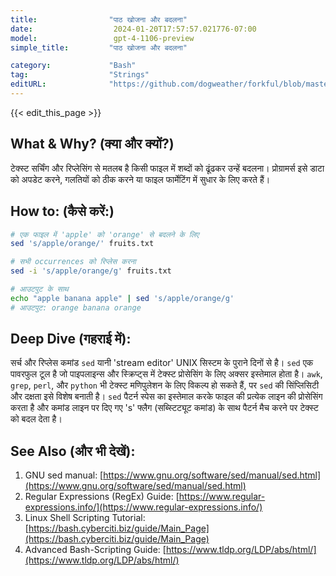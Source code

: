 ```yaml
---
title:                "पाठ खोजना और बदलना"
date:                  2024-01-20T17:57:57.021776-07:00
model:                 gpt-4-1106-preview
simple_title:         "पाठ खोजना और बदलना"

category:             "Bash"
tag:                  "Strings"
editURL:              "https://github.com/dogweather/forkful/blob/master/content/hi/bash/searching-and-replacing-text.md"
---
```


{{< edit_this_page >}}

## What & Why? (क्या और क्यों?)

टेक्स्ट सर्चिंग और रिप्लेसिंग से मतलब है किसी फाइल में शब्दों को ढूंढकर उन्हें बदलना। प्रोग्रामर्स इसे डाटा को अपडेट करने, गलतियों को ठीक करने या फाइल फार्मेटिंग में सुधार के लिए करते हैं।

## How to: (कैसे करें:)

```Bash
# एक फाइल में 'apple' को 'orange' से बदलने के लिए
sed 's/apple/orange/' fruits.txt

# सभी occurrences को रिप्लेस करना
sed -i 's/apple/orange/g' fruits.txt

# आउटपुट के साथ
echo "apple banana apple" | sed 's/apple/orange/g'
# आउटपुट: orange banana orange
```

## Deep Dive (गहराई में):

सर्च और रिप्लेस कमांड `sed` यानी 'stream editor' UNIX सिस्टम के पुराने दिनों से है। `sed` एक पावरफुल टूल है जो पाइपलाइन्स और स्क्रिप्ट्स में टेक्स्ट प्रोसेसिंग के लिए अक्सर इस्तेमाल होता है। `awk`, `grep`, `perl`, और `python` भी टेक्स्ट मणिपुलेशन के लिए विकल्प हो सकते हैं, पर `sed` की सिंप्लिसिटी और दक्षता इसे विशेष बनाती है। `sed` पैटर्न स्पेस का इस्तेमाल करके फाइल की प्रत्येक लाइन की प्रोसेसिंग करता है और कमांड लाइन पर दिए गए 's' फ्लैग (सब्स्टिट्यूट कमांड) के साथ पैटर्न मैच करने पर टेक्स्ट को बदल देता है।

## See Also (और भी देखें):

1. GNU sed manual: [https://www.gnu.org/software/sed/manual/sed.html](https://www.gnu.org/software/sed/manual/sed.html)
2. Regular Expressions (RegEx) Guide: [https://www.regular-expressions.info/](https://www.regular-expressions.info/)
3. Linux Shell Scripting Tutorial: [https://bash.cyberciti.biz/guide/Main_Page](https://bash.cyberciti.biz/guide/Main_Page)
4. Advanced Bash-Scripting Guide: [https://www.tldp.org/LDP/abs/html/](https://www.tldp.org/LDP/abs/html/)
